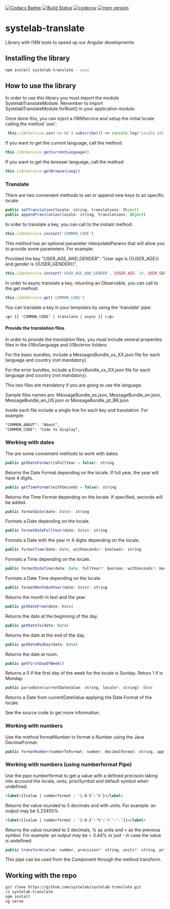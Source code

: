 [![Codacy Badge](https://api.codacy.com/project/badge/Grade/904bf3dbdb5f4fed90ce79d9ac487ebc)](https://app.codacy.com/app/alfonsserra/systelab-translate?utm_source=github.com&utm_medium=referral&utm_content=systelab/systelab-translate&utm_campaign=badger)
[![Build Status](https://travis-ci.org/systelab/systelab-translate.svg?branch=master)](https://travis-ci.org/systelab/systelab-translate)
[![codecov](https://codecov.io/gh/systelab/systelab-translate/branch/master/graph/badge.svg)](https://codecov.io/gh/systelab/systelab-translate)
[![npm version](https://badge.fury.io/js/systelab-translate.svg)](https://badge.fury.io/js/systelab-translate)

# systelab-translate

Library with I18N tools to speed up our Angular developments

## Installing the library

```bash
npm install systelab-translate --save
```

## How to use the library
In order to use this library you must import the module SystelabTranslateModule. Remember to import SystelabTranslateModule.forRoot() in your application module.

Once done this, you can inject a I18NService and setup the initial locale calling the method 'use':

```javascript
 this.i18nService.use('en-US').subscribe(() => console.log('Locale set to American English.'));
```

If you want to get the current language, call the method:

```javascript
this.i18nService.getCurrentLanguage()
```

If you want to get the browser language, call the method:

```javascript
this.i18nService.getBrowserLang()
```

### Translate

There are two convenient methods to set or append new keys to an specific locale:

```javascript
public setTranslation(locale: string, translations: Object)
public appendTranslation(locale: string, translations: Object)
```

In order to translate a key, you can call to the instant method:

```javascript
this.i18nService.instant('COMMON_CODE')
```

This method has an optional parameter interpolateParams that will allow you to provide some parameters. For example:

Provided  the key "USER_AGE_AND_GENDER": "User age is {{USER_AGE}} and gender is {{USER_GENDER}}",


```javascript
this.i18nService.instant('USER_AGE_AND_GENDER', {USER_AGE: 24, USER_GENDER: 'Male'})
```


In order to async translate a key, returning an Observable, you can call to the get method:

```javascript
this.i18nService.get('COMMON_CODE')
```

You can translate a key in your templates by using the 'translate' pipe:

```html
<p> {{ 'COMMON_CODE' | translate | async }} </p>
```

#### Provide the translation files

In order to provide the translation files, you must include several properties files in the /i18n/language and /i18n/error folders.

For the basic bundles, include a MessagesBundle_xx_XX.json file for each language and country (not mandatory).

For the error bundles, include a ErrorsBundle_xx_XX.json file for each language and country (not mandatory).

This two files are mandatory if you are going to use the language.

Sample files names are: MessageBundle_es.json, MessageBundle_en.json, MessageBundle_en_US.json or MessageBundle_pt_BR.json

Inside each file include a single line for each key and translation. For example:

```html
"COMMON_ABOUT": "About",
"COMMON_CODE": "Code to display",
```

### Working with dates

The are some convenient methods to work with dates:

```javascript
public getDateFormat(isFullYear = false): string
```
Returns the Date Format depending on the locale. If full year, the year will have 4 digits.

```javascript
public getTimeFormat(withSeconds = false): string
```
Returns the Time Format depending on the locale. If specified, seconds will be added.

```javascript
public formatDate(date: Date): string
```
Formats a Date depending on the locale.

```javascript
public formatDateFullYear(date: Date): string
```
Formats a Date with the year in 4 digits depending on the locale.

```javascript
public formatTime(date: Date, withSeconds?: boolean): string
```
Formats a Time depending on the locale.

```javascript
public formatDateTime(date: Date, fullYear?: boolean, withSeconds?: boolean): string
```
Formats a Date Time depending on the locale.

```javascript
public formatMonthAndYear(date: Date): string
```
Returns the month in text and the year.

```javascript
public getDateFrom(date: Date)
```
Returns the date at the beginning of the day.

```javascript
public getDateTo(date: Date)
```
Returns the date at the end of the day.

```javascript
public getDateMidDay(date: Date)
```
Returns the date at noon.

```javascript
public getFirstDayOfWeek()
```
Returns a 0 if the first day of the week for the locale is Sunday. Returs 1 if is Monday.

```javascript
public parseDate(currentDateValue: string, locale?: string): Date
```
Returns a Date from currentDateValue applying the Date Format of the locale.

See the source code to get more information.

### Working with numbers

Use the method formatNumber to format a Number using the Java DecimalFormat.

```javascript
public formatNumber(numberToFormat: number, decimalFormat: string, applyLocale?: boolean): string
```

### Working with numbers (using numberformat Pipe)

Use the pipe numberformat to get a value with a defined precision taking into accound the locale, units, priorSymbol and default symbol when undefined.

```html
<label>{{value | numberformat : '1.0-5':'%'}</label>
```
Returns the value rounded to 5 decimals and with units. For example: an output may be 5.23455%

```html
<label>{{value | numberformat : '1.0-2':'%':'<'':'-'}}</label>
```
Returns the value rounded to 2 decimals, % as units and < as the previous symbol. For example: an output may be < 3.44% or just - in case the value is undefined.

```javascript
public transform(value: number, precision?: string, units?: string, priorSymbol?: string, defaultSymbolWhenNull?): string
```
This pipe can be used from the Component through the method transform.


## Working with the repo


```bash
git clone https://github.com/systelab/systelab-translate.git
cd systelab-translate
npm install
ng serve
```
